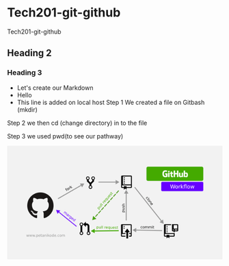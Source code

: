 # Tech201-git-github
Tech201-git-github
## Heading 2
### Heading 3
- Let's create our Markdown
- Hello
- This line is added on local host 
Step 1 We created a file on Gitbash (mkdir)

Step 2 we then cd (change directory) in to the file


Step 3 we used pwd(to see our pathway)





![img.png](img.png)
